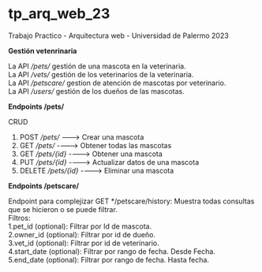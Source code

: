 # tp_arq_web_23
Trabajo Practico - Arquitectura web - Universidad de Palermo 2023

**Gestión vetenrinaria**  

La API */pets/* gestión de una mascota en la veterinaria.  
La API */vets/* gestión de los veterinarios de la veterinaria.  
La API */petscare/* gestion de atención de mascotas por veterinario.  
La API */users/* gestión de los dueños de las mascotas.  

**Endpoints /pets/**  

CRUD
1. POST */pets/* ---> Crear una mascota   
2. GET */pets/* ----> Obtener todas las mascotas  
3. GET */pets/{id}* ----> Obtener una mascota  
4. PUT */pets/{id}* ----> Actualizar datos de una mascota  
5. DELETE */pets/{id}* ----> Eliminar una mascota  

**Endpoints /petscare/**  

Endpoint para complejizar
GET */petscare/history: Muestra todas consultas que se hicieron o se puede filtrar.  
Filtros:  
    1.pet_id (optional): Filtrar por Id de mascota.  
    2.owner_id (optional): Filtrar por id de dueño.  
    3.vet_id (optional): Filtrar por id de veterinario.   
    4.start_date (optional): Filtrar por rango de fecha. Desde Fecha.  
    5.end_date (optional): Filtrar por rango de fecha. Hasta fecha.  

